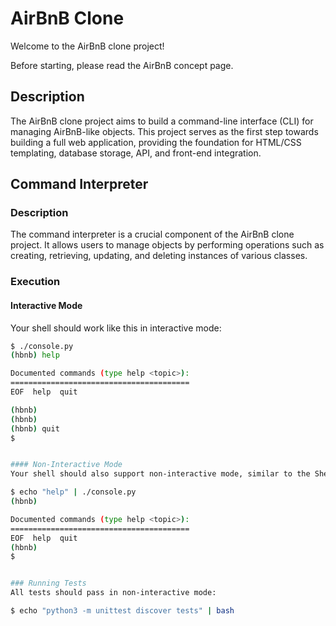 # AirBnB Clone

Welcome to the AirBnB clone project!

Before starting, please read the AirBnB concept page.

## Description

The AirBnB clone project aims to build a command-line interface (CLI) for managing AirBnB-like objects. This project serves as the first step towards building a full web application, providing the foundation for HTML/CSS templating, database storage, API, and front-end integration.

## Command Interpreter

### Description

The command interpreter is a crucial component of the AirBnB clone project. It allows users to manage objects by performing operations such as creating, retrieving, updating, and deleting instances of various classes.

### Execution

#### Interactive Mode

Your shell should work like this in interactive mode:

```bash
$ ./console.py
(hbnb) help

Documented commands (type help <topic>):
========================================
EOF  help  quit

(hbnb) 
(hbnb) 
(hbnb) quit
$


#### Non-Interactive Mode
Your shell should also support non-interactive mode, similar to the Shell project in C:

$ echo "help" | ./console.py
(hbnb)

Documented commands (type help <topic>):
========================================
EOF  help  quit
(hbnb) 
$


### Running Tests
All tests should pass in non-interactive mode:

$ echo "python3 -m unittest discover tests" | bash
